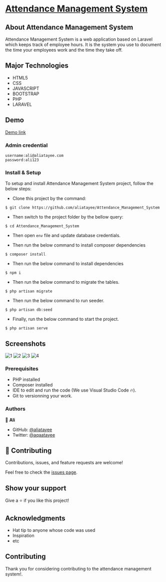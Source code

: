 <p align="center"><a href="https://ams.aliatayee.com" target="_blank"><h1>Attendance Management System</h1></a></p>

## About Attendance Management System

Attendance Management System is a web application based on Laravel which keeps track of employee hours. It is the system you use to document the time your employees work and the time they take off.

## Major Technologies
- HTML5
- CSS
- JAVASCRIPT
- BOOTSTRAP
- PHP
- LARAVEL

## Demo
<a href="http://ams.aliatayee.com">Demo link</a> 

  ### Admin credential
    username:ali@aliatayee.com
    password:ali123


### Install & Setup

To setup and install Attendance Management System project, follow the below steps:
- Clone this project by the command: 

```
$ git clone https://github.com/aliatayee/Attendance_Management_System
```

- Then switch to the project folder by the bellow query:

```
$ cd Attendance_Management_System
```

- Then open ```env``` file and update database credentials.

- Then run the below command to install composer dependencies

```
$ composer install
```

- Then run the below command to install dependencies

```
$ npm i
```
- Then run the below command to migrate the tables.

```
$ php artisan migrate 
```
- Then run the below command to run seeder.

```
$ php artisan db:seed 
```

- Finally, run the below command to start the project.

```
$ php artisan serve
```

## Screenshots
![1](https://user-images.githubusercontent.com/74867463/144262662-b7fbe66e-5c4c-46fb-8bab-9cf3121c2032.png)
![2](https://user-images.githubusercontent.com/74867463/144262668-545c4d8d-8570-4e38-a769-4c26520e366d.png)
![3](https://user-images.githubusercontent.com/74867463/144262431-32223a06-8c25-49fd-b969-56a4bab697f2.png)
![4](https://user-images.githubusercontent.com/74867463/144262645-29d4bfa4-c737-4123-8c22-c8c1fd49477e.png)


### Prerequisites
- PHP installed
- Composer installed
- IDE to edit and run the code (We use Visual Studio Code 🔥).
- Git to versionning your work.

### Authors
👤 **Ali**

- GitHub: [@aliatayee](https://github.com/aliatayee)
- Twitter: [@aqaatayee](https://twitter.com/aqaatayee)


## 🤝 Contributing
Contributions, issues, and feature requests are welcome!

Feel free to check the [issues page](../../issues/).

## Show your support
Give a ⭐️ if you like this project!

## Acknowledgments
- Hat tip to anyone whose code was used
- Inspiration
- etc

## Contributing

Thank you for considering contributing to the attendance management system!.

